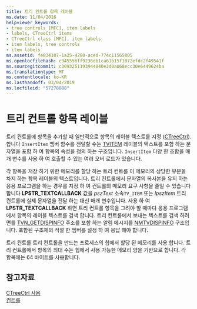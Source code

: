 ```yaml
---
title: 트리 컨트롤 항목 레이블
ms.date: 11/04/2016
helpviewer_keywords:
- tree controls [MFC], item labels
- labels, CTreeCtrl items
- CTreeCtrl class [MFC], item labels
- item labels, tree controls
- item labels
ms.assetid: fe834107-1a25-4280-aced-774c11565805
ms.openlocfilehash: c945556ff9236db1ca61b15f1072efdc2f49541f
ms.sourcegitcommit: c3093251193944840e3d0a068ecc30e6449624ba
ms.translationtype: MT
ms.contentlocale: ko-KR
ms.lasthandoff: 03/04/2019
ms.locfileid: "57278888"
---
```

# <a name="tree-control-item-labels"></a>트리 컨트롤 항목 레이블

트리 컨트롤에 항목을 추가할 때 일반적으로 항목의 레이블 텍스트를 지정 ([CTreeCtrl](../mfc/reference/ctreectrl-class.md)). 합니다 `InsertItem` 멤버 함수를 전달할 수는 [TVITEM](/windows/desktop/api/commctrl/ns-commctrl-tagtvitema) 레이블의 텍스트를 포함 하는 문자열을 포함 하 여 항목의 속성을 정의 하는 구조입니다. `InsertItem` 다양 한 조합을 매개 변수를 사용 하 여 호출할 수 있는 여러 오버 로드가 있습니다.

각 항목을 저장 하기 위한 메모리를 할당 하는 트리 컨트롤 이 메모리의 상당한 부분을 차지 하는 항목 레이블의 텍스트입니다. 트리 컨트롤에서 문자열의 복사본을 유지 하는 응용 프로그램을 하는 경우를 지정 하 여 컨트롤의 메모리 요구 사항을 줄일 수 있습니다 합니다 **LPSTR_TEXTCALLBACK** 값을 *pszText* 소속`TV_ITEM` 또는 *lpszItem* 트리 컨트롤에 실제 문자열을 전달 하는 대신 매개 변수입니다. 사용 하 여 **LPSTR_TEXTCALLBACK** 하면 트리 컨트롤 항목을 그려야 할 때마다 응용 프로그램에서 항목의 레이블 텍스트를 검색 합니다. 트리 컨트롤에서 보내는 텍스트를 검색 하려면를 [TVN_GETDISPINFO](/windows/desktop/Controls/tvn-getdispinfo) 주소를 포함 하는 알림 메시지를 [NMTVDISPINFO](/windows/desktop/api/commctrl/ns-commctrl-tagtvdispinfoa) 구조입니다. 포함된 구조체의 적절 한 멤버를 설정 하 여 응답 해야 합니다.

트리 컨트롤 트리 컨트롤을 만드는 프로세스의 힙에서 할당 된 메모리를 사용 합니다. 트리 컨트롤에서 항목의 최대 수는 힙에서 사용 가능한 메모리 양을 기반으로 합니다. 각 항목에는 64 바이트를 사용합니다.

## <a name="see-also"></a>참고자료

[CTreeCtrl 사용](../mfc/using-ctreectrl.md)<br/>
[컨트롤](../mfc/controls-mfc.md)
